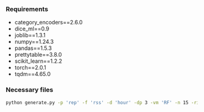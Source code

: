
### Requirements
- category_encoders==2.6.0
- dice_ml==0.9
- joblib==1.3.1
- numpy==1.24.3
- pandas==1.5.3
- prettytable==3.8.0
- scikit_learn==1.2.2
- torch==2.0.1
- tqdm==4.65.0

### Necessary files

```bash
python generate.py -p 'rep' -f 'rss' -d 'hour' -dp 3 -vm 'RF' -n 15 -ri 8
```


